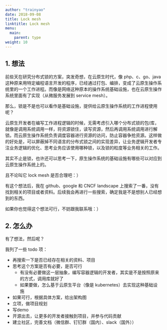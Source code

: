 ```yaml
---
author: "trainyao"
date: 2018-09-08
title: Lock mesh
linktitle: Lock mesh
menu:
  main:
    parent: type
weight: 10
---
```


## 1. 想法

前些天在研究分布式锁的方案，突发奇想，在云原生时代，像 php、c、go、java 这种原来用特定编程语言开发的程序，已经通过打包、编排，变成了云原生操作系统里的一个工作进程。而像是网络这种原本的操作系统基础设施，也在云原生操作系统里面有了实现（从微服务发展到 service mesh）。

那么，锁是不是也可以看作是基础设施，提供给云原生操作系统的工作进程使用呢？

云原生开发者在编写工作进程逻辑的时候，无需考虑引入哪个分布式锁的包/库，就像是调用系统调用一样，将资源锁住，读写资源，然后再调用系统调用进行解锁。而云原生操作系统负责调度容器进行资源的访问，防止容器争抢资源。这样做的好处是，可以屏蔽掉不同语言的分布式锁之间的实现差异，让业务逻辑开发者专注业务逻辑的优化、思考业务应该使用哪种锁，以及锁的粒度等业务相关的工作。

其实不止是锁，也许还可以思考一下，原生操作系统的基础设施有哪些可以对应到云原生操作系统上的。

且不论叫它 lock mesh 是否合理吧：）

有这个想法后，我在 github、google 和 CNCF landscape 上搜索了一番，没有找到相关的项目或者资料。后续我会再进行一些搜索，确定我是不是想别人已经想到的东西。

如果你也觉得这个想法可行，不妨跟我联系哦：）

## 2. 怎么办

有了想法，然后呢？

我列了一些 todo 项：

- 再搜索一下是否已经存在相关的资料、项目
- 思考这个方案是否有必要，是否可行
	- 有没有必要做这一层抽象，编写容器逻辑的开发者，其实是不是按照原来的方式，调用库就好了
	- 如果要做，怎么基于云原生平台（像是 kubernetes）去实现这种基础设施
- 如果可行，根据具体方案，给出架构图
- 立项，做项目规划
- 写demo
- 开源出去，让更多的开发者接触到项目，并参与代码贡献
- 建立社区，完善文档（微信群、钉钉群（国内）、slack（国外））


